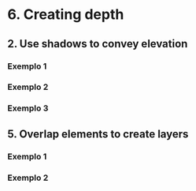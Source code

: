 # 6. Creating depth
## 2. Use shadows to convey elevation
### Exemplo 1
### Exemplo 2
### Exemplo 3
## 5. Overlap elements to create layers
### Exemplo 1
### Exemplo 2
